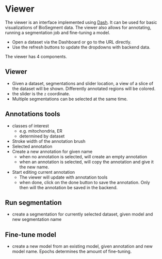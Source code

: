 # Viewer

The viewer is an interface implemented using [Dash](https://plotly.com/dash/). It can be used for basic visualizations of BioSegment data. The viewer also allows for annotating, running a segmentation job and fine-tuning a model.

- Open a dataset via the Dashboard or go to the URL directly. 
- Use the refresh buttons to update the dropdowns with backend data.

The viewer has 4 components.

## Viewer

- Given a dataset, segmentations and slider location, a view of a slice of the dataset will be shown. Differently annotated regions will be colored.
- the slider is the `z` coordinate.
- Multiple segmentations can be selected at the same time.

## Annotations tools

- classes of interest
    - e.g. mitochondria, ER
    - determined by dataset
- Stroke width of the annotation brush
- Selected annotation
- Create a new annotation for given name
    - when no annotation is selected, will create an empty annotation
    - when an annotation is selected, will copy the annotation and give it the new name.
- Start editing current annotation
    - The viewer will update with annotation tools
    - when done, click on the done button to save the annotation. Only then will the annotation be saved in the backend.

## Run segmentation

- create a segmentation for currently selected dataset, given model and new segmentation name

## Fine-tune model

- create a new model from an existing model, given annotation and new model name. Epochs determines the amount of fine-tuning.

